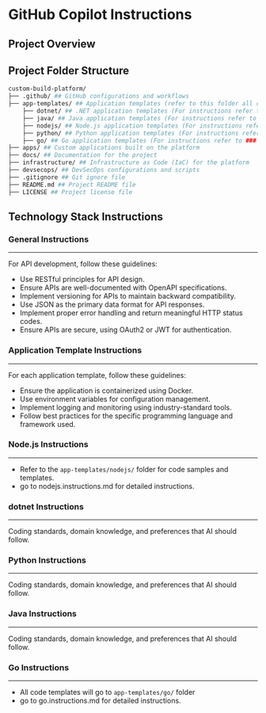 # GitHub Copilot Instructions

## Project Overview

## Project Folder Structure
```bash
custom-build-platform/
├── .github/ ## GitHub configurations and workflows
├── app-templates/ ## Application templates (refer to this folder all code samples for different tech stacks )
    ├── dotnet/ ## .NET application templates (For instructions refer to ### dotnet Instructions)
    ├── java/ ## Java application templates (For instructions refer to ### Java Instructions)
    ├── nodejs/ ## Node.js application templates (For instructions refer to ### Node.js Instructions)
    ├── python/ ## Python application templates (For instructions refer to ### Python Instructions)
    ├── go/ ## Go application templates (For instructions refer to ### Go Instructions)
├── apps/ ## Custom applications built on the platform
├── docs/ ## Documentation for the project
├── infrastructure/ ## Infrastructure as Code (IaC) for the platform
├── devsecops/ ## DevSecOps configurations and scripts
├── .gitignore ## Git ignore file
├── README.md ## Project README file
├── LICENSE ## Project license file
```

## Technology Stack Instructions

### General Instructions
---
For API development, follow these guidelines:
- Use RESTful principles for API design.
- Ensure APIs are well-documented with OpenAPI specifications.
- Implement versioning for APIs to maintain backward compatibility.
- Use JSON as the primary data format for API responses.
- Implement proper error handling and return meaningful HTTP status codes.
- Ensure APIs are secure, using OAuth2 or JWT for authentication.

### Application Template Instructions
---
For each application template, follow these guidelines:
- Ensure the application is containerized using Docker.
- Use environment variables for configuration management.
- Implement logging and monitoring using industry-standard tools.
- Follow best practices for the specific programming language and framework used.

### Node.js Instructions
---
- Refer to the `app-templates/nodejs/` folder for code samples and templates.
- go to nodejs.instructions.md for detailed instructions.

### dotnet Instructions
---
Coding standards, domain knowledge, and preferences that AI should follow.

### Python Instructions
---
Coding standards, domain knowledge, and preferences that AI should follow.

### Java Instructions
---
Coding standards, domain knowledge, and preferences that AI should follow.

### Go Instructions
---
- All code templates will go to `app-templates/go/` folder
- go to go.instructions.md for detailed instructions.